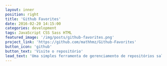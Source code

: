 ```yaml
---
layout: inner
position: right
title: 'Github Favorites'
date: 2016-02-20 14:15:00
categories: development
tags: JavaScript CSS Sass HTML
featured_image: '/img/posts/github-favorites.png'
project_link: 'https://github.com/mathhmz/Github-Favorites'
button_icon: 'github'
button_text: 'Visite o repositório'
lead_text: 'Uma simples ferramenta de gerenciamento de repositórios salvos no Github'
---
```

